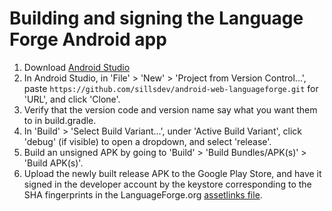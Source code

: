# Building and signing the Language Forge Android app

1. Download [Android Studio](https://developer.android.com/studio)
2. In Android Studio, in 'File' > 'New' > 'Project from Version Control...', paste `https://github.com/sillsdev/android-web-languageforge.git` for 'URL', and click 'Clone'.
3. Verify that the version code and version name say what you want them to in build.gradle.
4. In 'Build' > 'Select Build Variant...', under 'Active Build Variant', click 'debug' (if visible) to open a dropdown, and select 'release'.
5. Build an unsigned APK by going to 'Build' > 'Build Bundles/APK(s)' > 'Build APK(s)'.
6. Upload the newly built release APK to the Google Play Store, and have it signed in the developer account by the keystore corresponding to the SHA fingerprints in the LanguageForge.org [assetlinks file](https://languageforge.org/.well-known/assetlinks.json).